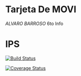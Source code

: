#  Tarjeta De MOVI 
  *ALVARO BARROSO*
      6to Info
#       IPS

[![Build Status](https://travis-ci.org/AlvaroBarroso/Tarjeta.svg?branch=master)](https://travis-ci.org/AlvaroBarroso/Tarjeta)

[![Coverage Status](https://coveralls.io/repos/github/AlvaroBarroso/Tarjeta/badge.png?branch=master)](https://coveralls.io/github/AlvaroBarroso/Tarjeta?branch=master)
